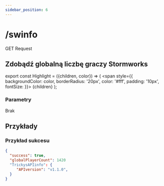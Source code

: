 ```yaml
---
sidebar_position: 6
---
```


# /swinfo

<Highlight color="#25c2a0">GET Request</Highlight>


## Zdobądź globalną liczbę graczy Stormworks

export const Highlight = ({children, color}) => ( <span style={{ backgroundColor: color, borderRadius: '20px', color: '#fff', padding: '10px', fontSize: }}>
    {children}
  </span> );

### Parametry
Brak

## Przykłady
### Przykład sukcesu
```json
{
  "success": true,
  "globalPlayerCount": 1420
  "TrickysAPIinfo": {
     "APIversion": "v1.1.0",
  }
}
```
